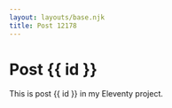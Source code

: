 ```yaml
---
layout: layouts/base.njk
title: Post 12178
---
```


# Post {{ id }}

This is post {{ id }} in my Eleventy project.
